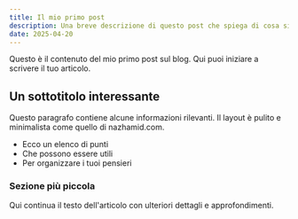 ```yaml
---
title: Il mio primo post
description: Una breve descrizione di questo post che spiega di cosa si tratta in poche righe accattivanti.
date: 2025-04-20
---
```


Questo è il contenuto del mio primo post sul blog. Qui puoi iniziare a scrivere il tuo articolo.

## Un sottotitolo interessante

Questo paragrafo contiene alcune informazioni rilevanti. Il layout è pulito e minimalista come quello di nazhamid.com.

- Ecco un elenco di punti
- Che possono essere utili
- Per organizzare i tuoi pensieri

### Sezione più piccola

Qui continua il testo dell'articolo con ulteriori dettagli e approfondimenti.